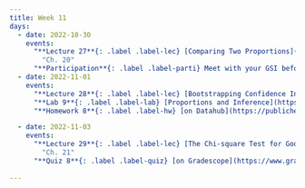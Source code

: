 ```yaml
---
title: Week 11
days:
  - date: 2022-10-30
    events:
      "**Lecture 27**{: .label .label-lec} [Comparing Two Proportions](https://ph142-ucb.github.io/fa23/src/lec/Lec27_Comparing-two-proportions.pdf) [(Recording)](https://berkeley.zoom.us/rec/share/FsjX7zmkPSbQwk-JTGkgPRFZNadyXn7AeL-5PgaXMRp0ZxoBCfKQifWaytJTCamv.P3S15iF3du_8U1z9)":
        "Ch. 20"
      "**Participation**{: .label .label-parti} Meet with your GSI before submitting Part II ":
  - date: 2022-11-01
    events:
      "**Lecture 28**{: .label .label-lec} [Bootstrapping Confidence Intervals](https://ph142-ucb.github.io/fa23/src/lec/Lec28_bootstrapping.pdf) [(Recording)](https://berkeley.zoom.us/rec/share/Uflm2xrqMzQ5sUaT4_CcvP0lHQCvyPBK3mCLtd4LPNBt9F62NT8damuZjThMSDE.lHCs7LlMsttNfcys)": 
      "**Lab 9**{: .label .label-lab} [Proportions and Inference](https://publichealth.datahub.berkeley.edu/hub/user-redirect/git-pull?repo=https%3A%2F%2Fgithub.com%2Fph142-ucb%2Fph142-fa23&urlpath=rstudio%2F&branch=main) (Due Nov 3rd)":
      "**Homework 8**{: .label .label-hw} [on Datahub](https://publichealth.datahub.berkeley.edu/hub/user-redirect/git-pull?repo=https%3A%2F%2Fgithub.com%2Fph142-ucb%2Fph142-fa23&urlpath=rstudio%2F&branch=main) [(Solutions)](https://ph142-ucb.github.io/fa23/src/hw-sol/hw08-sol.pdf)":

  - date: 2022-11-03
    events:
      "**Lecture 29**{: .label .label-lec} [The Chi-square Test for Goodness of Fit](https://ph142-ucb.github.io/fa23/src/lec/Lec29_Inference-categorical-var-greater-than-2-levels.pdf) [(Recording)](https://berkeley.zoom.us/rec/share/mXcjoRbC3OYGiUt8UXNHPwKXXZFghs6EgR8whZmmpofwJs508Ea_F2f9JGpKxV2-.fENq9S9l0G4SOR8q)":
        "Ch. 21"
      "**Quiz 8**{: .label .label-quiz} [on Gradescope](https://www.gradescope.com/courses/575069) (Open 24hr, Due Nov. 3rd, 11:59 PM PST)":  
          
---
```



